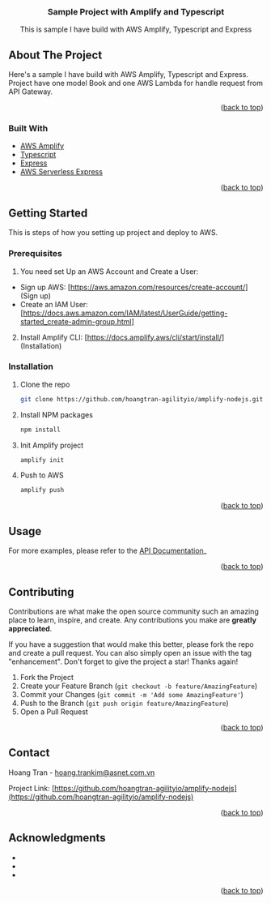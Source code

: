 
<!-- PROJECT LOGO -->
<br />
<div align="center">
<h3 align="center">Sample Project with Amplify and Typescript</h3>

  <p align="center">
    This is sample I have build with AWS Amplify, Typescript and Express
  </p>
</div>

<!-- ABOUT THE PROJECT -->
## About The Project

Here's a sample I have build with AWS Amplify, Typescript and Express. Project have one model Book and one AWS Lambda for handle request from API Gateway.

<p align="right">(<a href="#top">back to top</a>)</p>

### Built With

* [AWS Amplify](https://docs.amplify.aws/)
* [Typescript](https://www.typescriptlang.org/)
* [Express](https://expressjs.com/)
* [AWS Serverless Express](https://www.npmjs.com/package/aws-serverless-express/)

<p align="right">(<a href="#top">back to top</a>)</p>



<!-- GETTING STARTED -->
## Getting Started

This is steps of how you setting up project and deploy to AWS.

### Prerequisites

1. You need set Up an AWS Account and Create a User: 
* Sign up AWS: [https://aws.amazon.com/resources/create-account/] (Sign up)
* Create an IAM User: [https://docs.aws.amazon.com/IAM/latest/UserGuide/getting-started_create-admin-group.html] 

2. Install Amplify CLI:
[https://docs.amplify.aws/cli/start/install/] (Installation)

### Installation

1. Clone the repo
   ```sh
   git clone https://github.com/hoangtran-agilityio/amplify-nodejs.git
   ```
2. Install NPM packages
   ```sh
   npm install
   ```
3. Init Amplify project
   ```sh
   amplify init
   ```
4. Push to AWS
   ```sh
   amplify push
   ```

<p align="right">(<a href="#top">back to top</a>)</p>


<!-- USAGE EXAMPLES -->
## Usage

For more examples, please refer to the [API Documentation](https://docs.google.com/document/d/1hTzgOOYwBvUjaMo6P1EcAADf4bxGyXE0Tlf-oTNaKSA/edit?usp=sharing)_

<p align="right">(<a href="#top">back to top</a>)</p>


<!-- CONTRIBUTING -->
## Contributing

Contributions are what make the open source community such an amazing place to learn, inspire, and create. Any contributions you make are **greatly appreciated**.

If you have a suggestion that would make this better, please fork the repo and create a pull request. You can also simply open an issue with the tag "enhancement".
Don't forget to give the project a star! Thanks again!

1. Fork the Project
2. Create your Feature Branch (`git checkout -b feature/AmazingFeature`)
3. Commit your Changes (`git commit -m 'Add some AmazingFeature'`)
4. Push to the Branch (`git push origin feature/AmazingFeature`)
5. Open a Pull Request

<p align="right">(<a href="#top">back to top</a>)</p>

<!-- CONTACT -->
## Contact

Hoang Tran - hoang.trankim@asnet.com.vn

Project Link: [https://github.com/hoangtran-agilityio/amplify-nodejs](https://github.com/hoangtran-agilityio/amplify-nodejs)

<p align="right">(<a href="#top">back to top</a>)</p>

<!-- ACKNOWLEDGMENTS -->
## Acknowledgments

* []()
* []()
* []()

<p align="right">(<a href="#top">back to top</a>)</p>